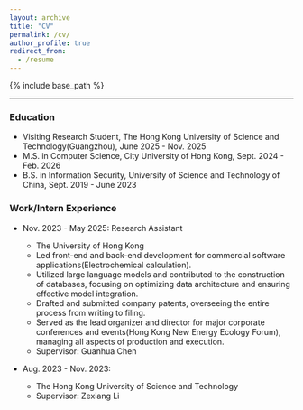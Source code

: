 ```yaml
---
layout: archive
title: "CV"
permalink: /cv/
author_profile: true
redirect_from:
  - /resume
---
```


{% include base_path %}

---

### Education
<!-- * (incoming) Ph.D in Data Science, Stevens Institute of Technology, Feb. 2026 -  -->
* Visiting Research Student, The Hong Kong University of Science and Technology(Guangzhou), June 2025 - Nov. 2025
* M.S. in Computer Science, City University of Hong Kong, Sept. 2024 - Feb. 2026
* B.S. in Information Security, University of Science and Technology of China, Sept. 2019 - June 2023



### Work/Intern Experience
* Nov. 2023 - May 2025: Research Assistant
  *  The University of Hong Kong  <!-- Hong Kong Quantum AI Lab -->
  *  Led front-end and back-end development for commercial software applications(Electrochemical calculation).
  *  Utilized large language models and contributed to the construction of databases, focusing on optimizing data architecture and ensuring effective model integration.
  *  Drafted and submitted company patents, overseeing the entire process from writing to filing.
  *  Served as the lead organizer and director for major corporate conferences and events(Hong Kong New Energy Ecology Forum), managing all aspects of production and execution.
  *  Supervisor: Guanhua Chen

* Aug. 2023 - Nov. 2023: 
  * The Hong Kong University of Science and Technology <!-- Hong Kong Center for Construction Robotics -->
  * Supervisor: Zexiang Li


<!-- ### Skills
======
* 

### Publications
======
  <ul>{% for post in site.publications reversed %}
    {% include archive-single-cv.html %}
  {% endfor %}</ul>
  
### Teaching
======
  
### Service and leadership -->

